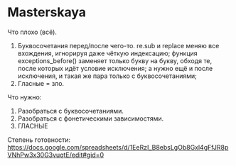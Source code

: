 # Masterskaya
Что плохо (всё).
1) Буквосочетания перед/после чего-то.
re.sub и replace меняю все вхождения, игнорируя даже чёткую индексацию;
функция exceptions_before() заменяет только букву на букву, обходя те, после которых идёт условие исключения;
а нужно ещё и после исключения, и такая же пара только с буквосочетаниями;
2) Гласные = зло.

Что нужно:
1) Разобраться с буквосочетаниями.
2) Разобраться с фонетическими зависимостями.
3) ГЛАСНЫЕ

Степень готовности:
https://docs.google.com/spreadsheets/d/1EeRzI_B8ebsLgOb8Gxl4gFfJR8pVNhPw3x30G3vuqtE/edit#gid=0
